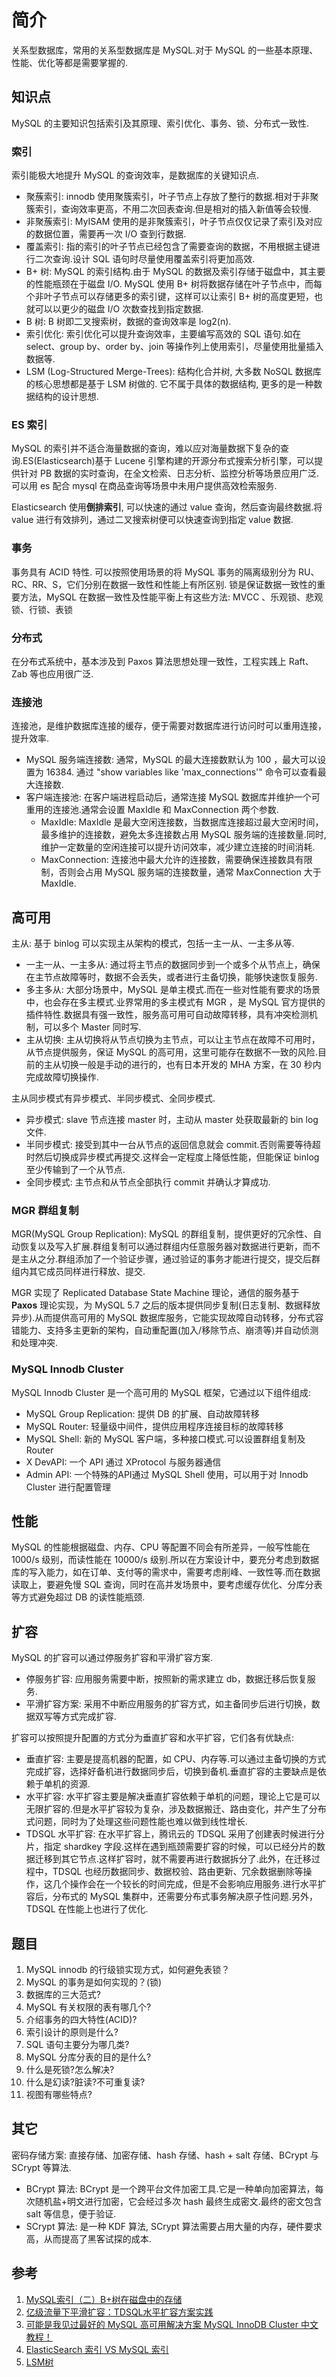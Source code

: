 # 简介
关系型数据库，常用的关系型数据库是 MySQL.对于 MySQL 的一些基本原理、性能、优化等都是需要掌握的.

## 知识点
MySQL 的主要知识包括索引及其原理、索引优化、事务、锁、分布式一致性.

### 索引
索引能极大地提升 MySQL 的查询效率，是数据库的关键知识点.
- 聚蔟索引: innodb 使用聚簇索引，叶子节点上存放了整行的数据.相对于非聚簇索引，查询效率更高，不用二次回表查询.但是相对的插入新值等会较慢.
- 非聚蔟索引: MyISAM 使用的是非聚簇索引，叶子节点仅仅记录了索引及对应的数据位置，需要再一次 I/O 查到行数据.
- 覆盖索引: 指的索引的叶子节点已经包含了需要查询的数据，不用根据主键进行二次查询.设计 SQL 语句时尽量使用覆盖索引将更加高效.
- B+ 树: MySQL 的索引结构.由于 MySQL 的数据及索引存储于磁盘中，其主要的性能瓶颈在于磁盘 I/O. MySQL 使用 B+ 树将数据存储在叶子节点中，而每个非叶子节点可以存储更多的索引键，这样可以让索引 B+ 树的高度更短，也就可以以更少的磁盘 I/O 次数查找到指定数据.
- B 树: B 树即二叉搜索树，数据的查询效率是 log2(n).
- 索引优化: 索引优化可以提升查询效率，主要编写高效的 SQL 语句.如在 select、group by、order by、join 等操作列上使用索引，尽量使用批量插入数据等.
- LSM (Log-Structured Merge-Trees): 结构化合并树, 大多数 NoSQL 数据库的核心思想都是基于 LSM 树做的. 它不属于具体的数据结构, 更多的是一种数据结构的设计思想.

### ES 索引
MySQL 的索引并不适合海量数据的查询，难以应对海量数据下复杂的查询.ES(Elasticsearch)基于 Lucene 引擎构建的开源分布式搜索分析引擎，可以提供针对 PB 数据的实时查询，在全文检索、日志分析、监控分析等场景应用广泛.可以用 es 配合 mysql 在商品查询等场景中未用户提供高效检索服务.

Elasticsearch 使用**倒排索引**, 可以快速的通过 value 查询，然后查询最终数据.将 value 进行有效排列，通过二叉搜索树便可以快速查询到指定 value 数据.

### 事务
事务具有 ACID 特性.
可以按照使用场景的将 MySQL 事务的隔离级别分为 RU、RC、RR、S，它们分别在数据一致性和性能上有所区别.
锁是保证数据一致性的重要方法，MySQL 在数据一致性及性能平衡上有这些方法: MVCC 、乐观锁、悲观锁、行锁、表锁

### 分布式
在分布式系统中，基本涉及到 Paxos 算法思想处理一致性，工程实践上 Raft、Zab 等也应用很广泛.

### 连接池
连接池，是维护数据库连接的缓存，便于需要对数据库进行访问时可以重用连接，提升效率.
- MySQL 服务端连接数: 通常，MySQL 的最大连接数默认为 100 ，最大可以设置为 16384. 通过 "show variables  like  'max_connections'" 命令可以查看最大连接数.
- 客户端连接池: 在客户端进程启动后，通常连接 MySQL 数据库并维护一个可重用的连接池.通常会设置 MaxIdle 和 MaxConnection 两个参数.
   - MaxIdle: MaxIdle 是最大空闲连接数，当数据库连接超过最大空闲时间，最多维护的连接数，避免太多连接数占用 MySQL 服务端的连接数量.同时, 维护一定数量的空闲连接可以提升访问效率，减少建立连接的时间消耗.
   - MaxConnection: 连接池中最大允许的连接数，需要确保连接数具有限制，否则会占用 MySQL 服务端的连接数量，通常 MaxConnection 大于 MaxIdle.

## 高可用
主从: 基于 binlog 可以实现主从架构的模式，包括一主一从、一主多从等.
- 一主一从、一主多从: 通过将主节点的数据同步到一个或多个从节点上，确保在主节点故障等时，数据不会丢失，或者进行主备切换，能够快速恢复服务. 
- 多主多从: 大部分场景中，MySQL 是单主模式.而在一些对性能有要求的场景中，也会存在多主模式.业界常用的多主模式有 MGR ，是 MySQL 官方提供的插件特性.数据具有强一致性，服务高可用可自动故障转移，具有冲突检测机制，可以多个 Master 同时写.
- 主从切换: 主从切换将从节点切换为主节点，可以让主节点在故障不可用时，从节点提供服务，保证 MySQL 的高可用，这里可能存在数据不一致的风险.目前的主从切换一般是手动的进行的，也有日本开发的 MHA 方案，在 30 秒内完成故障切换操作.

主从同步模式有异步模式、半同步模式、全同步模式.
- 异步模式: slave 节点连接 master 时，主动从 master 处获取最新的 bin log 文件.
- 半同步模式: 接受到其中一台从节点的返回信息就会 commit.否则需要等待超时然后切换成异步模式再提交.这样会一定程度上降低性能，但能保证 binlog 至少传输到了一个从节点.
- 全同步模式: 主节点和从节点全部执行 commit 并确认才算成功.

### MGR 群组复制
MGR(MySQL Group Replication): MySQL 的群组复制，提供更好的冗余性、自动恢复以及写入扩展.群组复制可以通过群组内任意服务器对数据进行更新，而不是主从之分.群组添加了一个验证步骤，通过验证的事务才能进行提交，提交后群组内其它成员同样进行释放、提交.

MGR 实现了 Replicated Database State Machine 理论，通信的服务基于 **Paxos** 理论实现，为 MySQL 5.7 之后的版本提供同步复制(日志复制、数据释放异步).从而提供高可用的 MySQL 数据库服务，它能实现故障自动转移，分布式容错能力、支持多主更新的架构，自动重配置(加入/移除节点、崩溃等)并自动侦测和处理冲突.

### MySQL Innodb Cluster
MySQL Innodb Cluster 是一个高可用的 MySQL 框架，它通过以下组件组成:
- MySQL Group Replication: 提供 DB 的扩展、自动故障转移
- MySQL Router: 轻量级中间件，提供应用程序连接目标的故障转移
- MySQL Shell: 新的 MySQL 客户端，多种接口模式.可以设置群组复制及Router
- X DevAPI: 一个 API 通过 XProtocol 与服务器通信
- Admin API: 一个特殊的API通过 MySQL Shell 使用，可以用于对 Innodb Cluster 进行配置管理

## 性能
MySQL 的性能根据磁盘、内存、CPU 等配置不同会有所差异，一般写性能在 1000/s 级别，而读性能在 10000/s 级别.所以在方案设计中，要充分考虑到数据库的写入能力，如在订单、支付等的需求中，需要考虑削峰、一致性等.而在数据读取上，要避免慢 SQL 查询，同时在高并发场景中，要考虑缓存优化、分库分表等方式避免超过 DB 的读性能瓶颈.

## 扩容
MySQL 的扩容可以通过停服务扩容和平滑扩容方案.
- 停服务扩容: 应用服务需要中断，按照新的需求建立 db，数据迁移后恢复服务.
- 平滑扩容方案: 采用不中断应用服务的扩容方式，如主备同步后进行切换，数据双写等方式完成扩容.

扩容可以按照提升配置的方式分为垂直扩容和水平扩容，它们各有优缺点: 
- 垂直扩容: 主要是提高机器的配置，如 CPU、内存等.可以通过主备切换的方式完成扩容，选择好备机进行数据同步后，切换到备机.垂直扩容的主要缺点是依赖于单机的资源.
- 水平扩容: 水平扩容主要是解决垂直扩容依赖于单机的问题，理论上它是可以无限扩容的.但是水平扩容较为复杂，涉及数据搬迁、路由变化，并产生了分布式问题，同时为了处理这些问题性能也难以做到线性增长.
- TDSQL 水平扩容: 在水平扩容上，腾讯云的 TDSQL 采用了创建表时候进行分片，指定 shardkey 字段.这样在遇到瓶颈需要扩容的时候，可以已经分片的数据迁移到其它节点.这样扩容时，就不需要再进行数据拆分了.此外，在迁移过程中，TDSQL 也经历数据同步、数据校验、路由更新、冗余数据删除等操作，这几个操作会在一个较长的时间完成，但是不会影响应用服务.进行水平扩容后，分布式的 MySQL 集群中，还需要分布式事务解决原子性问题.另外，TDSQL 在性能上也进行了优化.

## 题目
1. MySQL innodb 的行级锁实现方式，如何避免表锁？
2. MySQL 的事务是如何实现的？(锁)
3. 数据库的三大范式?
4. MySQL 有关权限的表有哪几个?
5. 介绍事务的四大特性(ACID)?
6. 索引设计的原则是什么?
7. SQL 语句主要分为哪几类?
8. MySQL 分库分表的目的是什么?
9. 什么是死锁?怎么解决?
10. 什么是幻读?脏读?不可重复读?
11. 视图有哪些特点?

## 其它
密码存储方案: 直接存储、加密存储、hash 存储、hash + salt 存储、BCrypt 与 SCrypt 等算法.
- BCrypt 算法: BCrypt 是一个跨平台文件加密工具.它是一种单向加密算法，每次随机盐+明文进行加密，它会经过多次 hash 最终生成密文.最终的密文包含 salt 等信息，便于验证.
- SCrypt 算法: 是一种 KDF 算法, SCrypt 算法需要占用大量的内存，硬件要求高，从而提高了黑客试探的成本.

## 参考
1. [MySQL索引（二）B+树在磁盘中的存储](https://juejin.cn/post/6844903856388718606)
2. [亿级流量下平滑扩容：TDSQL水平扩容方案实践](https://cloud.tencent.com/developer/article/1611288)
3. [可能是我见过最好的 MySQL 高可用解决方案 MySQL InnoDB Cluster 中文教程！](https://www.modb.pro/db/15033)
4. [ElasticSearch 索引 VS MySQL 索引](https://segmentfault.com/a/1190000023733216)
5. [LSM树](https://fhfirehuo.github.io/Attacking-Java-Rookie/Chapter02/LSMTree.html)